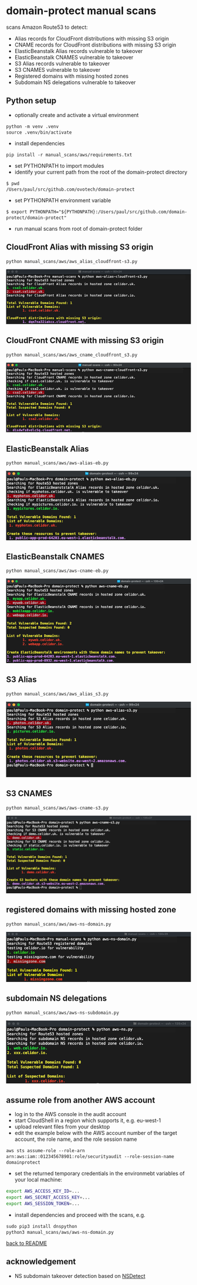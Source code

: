 # domain-protect manual scans
scans Amazon Route53 to detect:
* Alias records for CloudFront distributions with missing S3 origin
* CNAME records for CloudFront distributions with missing S3 origin
* ElasticBeanstalk Alias records vulnerable to takeover
* ElasticBeanstalk CNAMES vulnerable to takeover
* S3 Alias records vulnerable to takeover
* S3 CNAMES vulnerable to takeover
* Registered domains with missing hosted zones
* Subdomain NS delegations vulnerable to takeover

## Python setup
* optionally create and activate a virtual environment
```
python -m venv .venv
source .venv/bin/activate
```
* install dependencies
```
pip install -r manual_scans/aws/requirements.txt
```
* set PYTHONPATH to import modules
* identify your current path from the root of the domain-protect directory
```
$ pwd
/Users/paul/src/github.com/ovotech/domain-protect
```
* set PYTHONPATH environment variable
```
$ export PYTHONPATH="${PYTHONPATH}:/Users/paul/src/github.com/domain-protect/domain-protect"
```
* run manual scans from root of domain-protect folder

## CloudFront Alias with missing S3 origin


```
python manual_scans/aws/aws_alias_cloudfront-s3.py
```

![Alt text](images/aws-cloudfront-s3-alias.png?raw=true "CloudFront Alias with missing S3 origin")

## CloudFront CNAME with missing S3 origin

```
python manual_scans/aws/aws_cname_cloudfront_s3.py
```

![Alt text](images/aws-cloudfront-s3-cname.png?raw=true "CloudFront CNAME with missing S3 origin")

## ElasticBeanstalk Alias

```
python manual_scans/aws/aws-alias-eb.py
```

![Alt text](images/aws-eb-alias.png?raw=true "Detect vulnerable S3 Aliases")

## ElasticBeanstalk CNAMES

```
python manual_scans/aws/aws-cname-eb.py
```

![Alt text](images/aws-eb-cnames.png?raw=true "Detect vulnerable ElasticBeanstalk CNAMEs")

## S3 Alias

```
python manual_scans/aws/aws_alias_s3.py
```

![Alt text](images/aws-s3-alias.png?raw=true "Detect vulnerable S3 Aliases")

## S3 CNAMES

```
python manual_scans/aws/aws-cname-s3.py
```

![Alt text](images/aws-s3-cnames.png?raw=true "Detect vulnerable S3 CNAMEs")

## registered domains with missing hosted zone

```
python manual_scans/aws/aws-ns-domain.py
```

![Alt text](images/aws-ns-domain.png?raw=true "Detect vulnerable subdomains")

## subdomain NS delegations

```
python manual_scans/aws/aws-ns-subdomain.py
```

![Alt text](images/aws-ns-subdomain.png?raw=true "Detect vulnerable subdomains")

## assume role from another AWS account
* log in to the AWS console in the audit account
* start CloudShell in a region which supports it, e.g. eu-west-1
* upload relevant files from your desktop
* edit the example below with the AWS account number of the target account, the role name, and the role session name
```
aws sts assume-role --role-arn arn:aws:iam::012345678901:role/securityaudit --role-session-name domainprotect
```
* set the returned temporary credentials in the environmebt variables of your local machine:

```bash
export AWS_ACCESS_KEY_ID=...
export AWS_SECRET_ACCESS_KEY=...
export AWS_SESSION_TOKEN=...
```

* install dependencies and proceed with the scans, e.g.
```
sudo pip3 install dnspython
python3 manual_scans/aws/aws-ns-domain.py
```

[back to README](../../README.md)

## acknowledgement
* NS subdomain takeover detection based on [NSDetect](https://github.com/shivsahni/NSDetect)
